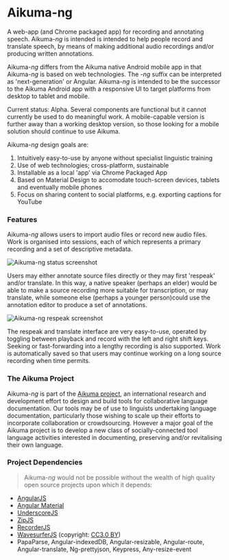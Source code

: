 # Aikuma-ng #

A web-app (and Chrome packaged app) for recording and annotating speech. Aikuma-*ng* is intended is intended to help people record and translate speech, by means of making additional audio recordings and/or producing written annotations.

Aikuma-*ng* differs from the Aikuma native Android mobile app in that Aikuma-*ng* is based on web technologies. The *-ng* suffix can be interpreted as 'next-generation' or Angular. Aikuma-*ng* is intended to be the successor
to the Aikuma Android app with a responsive UI to target platforms from desktop to tablet and mobile.

Current status: Alpha. Several components are functional but it cannot currently be used to do meaningful work. A mobile-capable version is further away than a working desktop version, so those looking for a mobile
solution should continue to use Aikuma.

Aikuma-*ng* design goals are:

1. Intuitively easy-to-use by anyone without specialist linguistic training
2. Use of web technologies; cross-platform, sustainable
3. Installable as a local 'app' via Chrome Packaged App
4. Based on Material Design to accomodate touch-screen devices, tablets and eventually mobile phones
5. Focus on sharing content to social platforms, e.g. exporting captions for YouTube

### Features ###

Aikuma-*ng* allows users to import audio files or record new audio files. Work is organised into sessions, each of which represents
a primary recording and a set of descriptive metadata.

![Aikuma-ng status screenshot](https://github.com/aikuma/Annoweb/blob/master/markdown/status-screenshot.png)

Users may either annotate source files directly or they may first 'respeak' and/or translate. In this way, a native speaker (perhaps an elder) would be
able to make a source recording more suitable for transcription, or may translate, while someone else (perhaps a younger person)could use the
annotation editor to produce a set of annotations.

![Aikuma-ng respeak screenshot](https://github.com/aikuma/Annoweb/blob/master/markdown/respeak-screenshot.png)

The respeak and translate interface are very easy-to-use, operated by toggling between playback and record with the left and right
shift keys. Seeking or fast-forwarding into a lengthy recording is also supported. Work is automatically saved so that users may continue working
on a long source recording when time permits.

### The Aikuma Project ###

Aikuma-*ng* is part of the [Aikuma project](http://www.aikuma.org), an international research and development effort to design and build tools for collaborative language documentation.
Our tools may be of use to linguists undertaking language documentation, particularly those wishing to scale up their efforts to incorporate collaboration or crowdsourcing.
However a major goal of the Aikuma project is to develop a new class of socially-connected tool language activities interested in documenting, preserving and/or revitalising
their own language.



### Project Dependencies ###

> Aikuma-*ng* would not be possible without the wealth of high quality open source projects upon which it depends:

- [AngularJS](https://angularjs.org/)
- [Angular Material](https://material.angularjs.org/latest/)
- [UnderscoreJS](http://underscorejs.org/)
- [ZipJS](http://gildas-lormeau.github.io/zip.js/)
- [RecorderJS](https://github.com/mattdiamond/Recorderjs)
- [WavesurferJS](http://wavesurfer-js.org/) (copyright: [CC3.0 BY](https://creativecommons.org/licenses/by/3.0/deed.en_US))
- PapaParse, Angular-indexedDB, Angular-resizable, Angular-route, Angular-translate, Ng-prettyjson, Keypress, Any-resize-event
